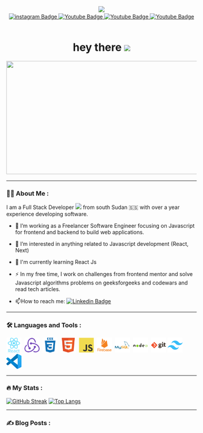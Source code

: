 <div id="header" align="center">
  <img src="https://media.giphy.com/media/hWjpzwxtdbDZ32Mh1e/giphy.gif" width="100"/>
  <div id="badges">
    <a href="https://www.instagram.com/de_malong_2.0/">
      <img src="https://img.shields.io/badge/Instagram-black?style=for-the-badge&logo=linkedin&logoColor=white" alt="instagram Badge"/>
    </a>
    <a href="https://www.youtube.com/channel/UCsWANTPYgWqKwxzNFTxfBLw">
      <img src="https://img.shields.io/badge/YouTube-red?style=for-the-badge&logo=youtube&logoColor=white" alt="Youtube Badge"/>
    </a>
    <a href="https://www.facebook.com/santino.malong">
      <img src="https://img.shields.io/badge/Facebook-blue?style=for-the-badge&logo=youtube&logoColor=white" alt="Youtube Badge"/>
    </a>
    <a href="https://twitter.com/MajurMalong1">
      <img src="https://img.shields.io/badge/Twitter-green?style=for-the-badge&logo=youtube&logoColor=white" alt="Youtube Badge"/>
    </a>
  </div>
  <img src="https://komarev.com/ghpvc/?username=your-SanMajur&style=flat-square&color=blue" alt=""/>
  <h1>
    hey there
    <img src="https://media.giphy.com/media/hvRJCLFzcasrR4ia7z/giphy.gif" width="30px"/>
  </h1>
  <div align="center">
    <img src="https://media.giphy.com/media/dWesBcTLavkZuG35MI/giphy.gif" width="600" height="300"/>
  </div>
</div>

---

### :man_technologist: About Me :
I am a Full Stack Developer <img src="https://media.giphy.com/media/WUlplcMpOCEmTGBtBW/giphy.gif" width="30"> from south Sudan 🇸🇸 with over a year experience developing software.

- :telescope: I’m working as a Freelancer Software Engineer focusing on Javascript for frontend and backend to build web applications.

- 👀 I’m interested in anything related to Javascript development (React, Next)

- :seedling: I'm currently learning React Js

- :zap: In my free time, I work on challenges from frontend mentor and solve Javascript algorithms problems on geeksforgeeks and codewars and read tech articles.

- :mailbox:How to reach me: [![Linkedin Badge](https://img.shields.io/badge/-de_malong-blue?style=flat&logo=Instagram&logoColor=white)](https://www.instagram.com/de_malong_2.0/)


---

### :hammer_and_wrench: Languages and Tools :
<div>
  <img src="https://github.com/devicons/devicon/blob/master/icons/react/react-original-wordmark.svg" title="React" alt="React" width="40" height="40"/>&nbsp;
  <img src="https://github.com/devicons/devicon/blob/master/icons/redux/redux-original.svg" title="Redux" alt="Redux " width="40" height="40"/>&nbsp;
  <img src="https://github.com/devicons/devicon/blob/master/icons/css3/css3-plain-wordmark.svg"  title="CSS3" alt="CSS" width="40" height="40"/>&nbsp;
  <img src="https://github.com/devicons/devicon/blob/master/icons/html5/html5-original.svg" title="HTML5" alt="HTML" width="40" height="40"/>&nbsp;
  <img src="https://github.com/devicons/devicon/blob/master/icons/javascript/javascript-original.svg" title="JavaScript" alt="JavaScript" width="40" height="40"/>&nbsp;
  <img src="https://github.com/devicons/devicon/blob/master/icons/firebase/firebase-plain-wordmark.svg" title="Firebase" alt="Firebase" width="40" height="40"/>&nbsp;
  <img src="https://github.com/devicons/devicon/blob/master/icons/mysql/mysql-original-wordmark.svg" title="MySQL"  alt="MySQL" width="40" height="40"/>&nbsp;
  <img src="https://github.com/devicons/devicon/blob/master/icons/nodejs/nodejs-original-wordmark.svg" title="NodeJS" alt="NodeJS" width="40" height="40"/>&nbsp;
  <img src="https://github.com/devicons/devicon/blob/master/icons/git/git-original-wordmark.svg" title="Git" **alt="Git" width="40" height="40"/>
  <img src="https://github.com/devicons/devicon/blob/master/icons/tailwindcss/tailwindcss-plain.svg" width="40" height="40">
  <img src="https://github.com/devicons/devicon/blob/master/icons/vscode/vscode-original.svg" width="40" height="40">
</div>

---

### :fire: My Stats :
[![GitHub Streak](http://github-readme-streak-stats.herokuapp.com?user=SanMajur&theme=dark&background=000000)](https://git.io/streak-stats)
[![Top Langs](https://github-readme-stats.vercel.app/api/top-langs/?username=SanMajur&layout=compact&theme=vision-friendly-dark)](https://github.com/anuraghazra/github-readme-stats)

---

### :writing_hand: Blog Posts :
<!-- BLOG-POST-LIST:START -->
<!-- BLOG-POST-LIST:END -->

<!---
SanMajur/SanMajur is a ✨ special ✨ repository because its `README.md` (this file) appears on your GitHub profile.
You can click the Preview link to take a look at your changes.
--->
